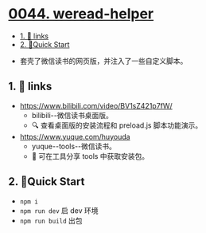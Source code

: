 # [0044. weread-helper](https://github.com/Tdahuyou/electron/tree/main/0044.%20weread-helper)

<!-- region:toc -->
- [1. 🔗 links](#1--links)
- [2. 📒Quick Start](#2-quick-start)
<!-- endregion:toc -->
- 套壳了微信读书的网页版，并注入了一些自定义脚本。

## 1. 🔗 links

- https://www.bilibili.com/video/BV1sZ421p7fW/
  - bilibili--微信读书桌面版。
  - 🔍 查看桌面版的安装流程和 preload.js 脚本功能演示。
- https://www.yuque.com/huyouda
  - yuque--tools--微信读书。
  - 📂 可在工具分享 tools 中获取安装包。

## 2. 📒Quick Start

- `npm i`
- `npm run dev` 启 dev 环境
- `npm run build` 出包



